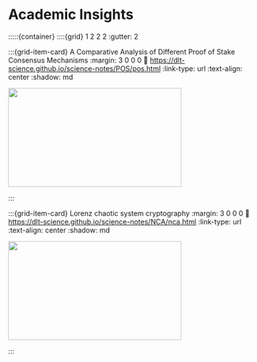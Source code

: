 # Academic Insights

:::::{container}
::::{grid} 1 2 2 2
:gutter: 2

:::{grid-item-card} A Comparative Analysis of Different Proof of Stake Consensus Mechanisms
:margin: 3 0 0 0
:link: https://dlt-science.github.io/science-notes/POS/pos.html
:link-type: url
:text-align: center
:shadow: md

<img src= "https://learn.g2.com/hs-fs/hubfs/G2CM_FI664_Learn_Article_Images_%5BProof_of_Stake%5D_V1b.png?width=690&name=G2CM_FI664_Learn_Article_Images_%5BProof_of_Stake%5D_V1b.png"  width="350px" height="200px">


:::

:::{grid-item-card} Lorenz chaotic system cryptography
:margin: 3 0 0 0
:link: https://dlt-science.github.io/science-notes/NCA/nca.html
:link-type: url
:text-align: center
:shadow: md

<!-- <img src= "https://encrypted-tbn0.gstatic.com/images?q=tbn:ANd9GcTAEXtNCAmC7fsCJOrWer49tNsEzWI_Cx9ffg&usqp=CAU"> -->

<img src= "https://images.cointelegraph.com/images/717_aHR0cHM6Ly9zMy5jb2ludGVsZWdyYXBoLmNvbS9zdG9yYWdlL3VwbG9hZHMvdmlldy82OThiOTliNDM0ZGRlYWM3MGEzYzQ5YTcxMGZjYTUzNS5qcGc=.jpg" width="350px" height="200px">

:::
